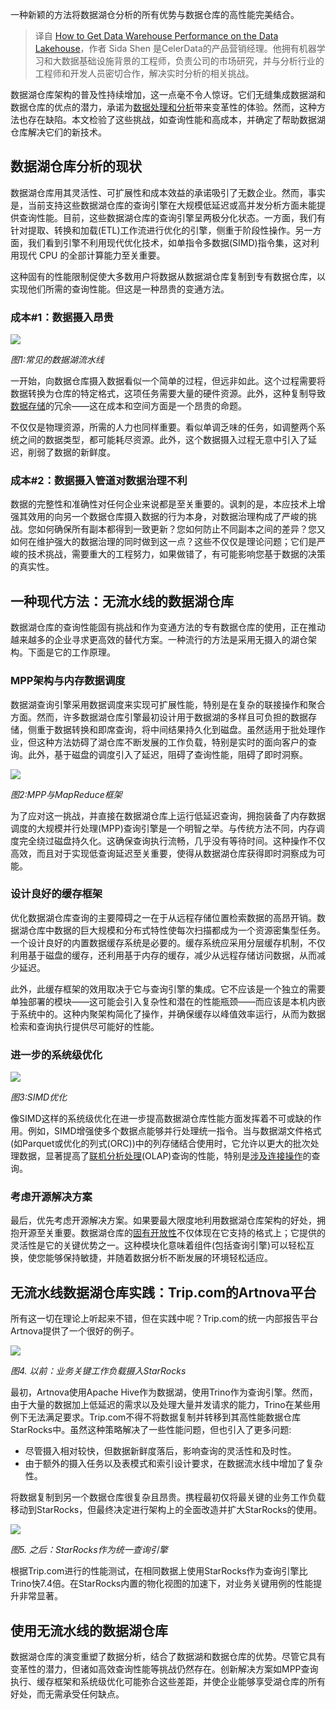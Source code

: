 <!--
title: 如何让数据湖仓达到数据仓库的性能
cover: https://cdn.thenewstack.io/media/2023/11/e13e8f61-data-lakehouse-1024x683.jpg
-->

一种新颖的方法将数据湖仓分析的所有优势与数据仓库的高性能完美结合。

> 译自 [How to Get Data Warehouse Performance on the Data Lakehouse](https://thenewstack.io/how-to-get-data-warehouse-performance-on-the-data-lakehouse/)，作者 Sida Shen 是CelerData的产品营销经理。他拥有机器学习和大数据基础设施背景的工程师，负责公司的市场研究，并与分析行业的工程师和开发人员密切合作，解决实时分析的相关挑战。

数据湖仓库架构的普及性持续增加，这一点毫不令人惊讶。它们无缝集成数据湖和数据仓库的优点的潜力，承诺为[数据处理和分析](https://thenewstack.io/data/)带来变革性的体验。然而，这种方法也存在缺陷。本文检验了这些挑战，如查询性能和高成本，并确定了帮助数据湖仓库解决它们的新技术。

## 数据湖仓库分析的现状

数据湖仓库用其灵活性、可扩展性和成本效益的承诺吸引了无数企业。然而，事实是，当前支持这些数据湖仓库的查询引擎在大规模低延迟或高并发分析方面未能提供查询性能。目前，这些数据湖仓库的查询引擎呈两极分化状态。一方面，我们有针对提取、转换和加载(ETL)工作流进行优化的引擎，侧重于阶段性操作。另一方面，我们看到引擎不利用现代优化技术，如单指令多数据(SIMD)指令集，这对利用现代 CPU 的全部计算能力至关重要。

这种固有的性能限制促使大多数用户将数据从数据湖仓库复制到专有数据仓库，以实现他们所需的查询性能。但这是一种昂贵的变通方法。

### 成本#1：数据摄入昂贵

![](https://cdn.thenewstack.io/media/2023/11/19ce30a6-common-data-lake-pipeline_1.png)

*图1:常见的数据湖流水线*

一开始，向数据仓库摄入数据看似一个简单的过程，但远非如此。这个过程需要将数据转换为仓库的特定格式，这项任务需要大量的硬件资源。此外，这种复制导致[数据存储](https://thenewstack.io/storage/)的冗余——这在成本和空间方面是一个昂贵的命题。

不仅仅是物理资源，所需的人力也同样重要。看似单调乏味的任务，如调整两个系统之间的数据类型，都可能耗尽资源。此外，这个数据摄入过程无意中引入了延迟，削弱了数据的新鲜度。

### 成本#2：数据摄入管道对数据治理不利

数据的完整性和准确性对任何企业来说都是至关重要的。讽刺的是，本应技术上增强其效用的向另一个数据仓库摄入数据的行为本身，对数据治理构成了严峻的挑战。您如何确保所有副本都得到一致更新？您如何防止不同副本之间的差异？您又如何在维护强大的数据治理的同时做到这一点？这些不仅仅是理论问题；它们是严峻的技术挑战，需要重大的工程努力，如果做错了，有可能影响您基于数据的决策的真实性。

## 一种现代方法：无流水线的数据湖仓库

数据湖仓库的查询性能固有挑战和作为变通方法的专有数据仓库的使用，正在推动越来越多的企业寻求更高效的替代方案。一种流行的方法是采用无摄入的湖仓架构。下面是它的工作原理。

### MPP架构与内存数据调度

数据湖查询引擎采用数据调度来实现可扩展性能，特别是在复杂的联接操作和聚合方面。然而，许多数据湖仓库引擎最初设计用于数据湖的多样且可负担的数据存储，侧重于数据转换和即席查询，将中间结果持久化到磁盘。虽然适用于批处理作业，但这种方法妨碍了湖仓库不断发展的工作负载，特别是实时的面向客户的查询。此外，基于磁盘的调度引入了延迟，阻碍了查询性能，阻碍了即时洞察。

![](https://cdn.thenewstack.io/media/2023/11/13ae41a2-mpp-vs-mapreduce_2.png)

*图2:MPP与MapReduce框架*

为了应对这一挑战，并直接在数据湖仓库上运行低延迟查询，拥抱装备了内存数据调度的大规模并行处理(MPP)查询引擎是一个明智之举。与传统方法不同，内存调度完全绕过磁盘持久化。这确保查询执行流畅，几乎没有等待时间。这种操作不仅高效，而且对于实现低查询延迟至关重要，使得从数据湖仓库获得即时洞察成为可能。

### 设计良好的缓存框架

优化数据湖仓库查询的主要障碍之一在于从远程存储位置检索数据的高昂开销。数据湖仓库中数据的巨大规模和分布式特性使每次扫描都成为一个资源密集型任务。一个设计良好的内置数据缓存系统是必要的。缓存系统应采用分层缓存机制，不仅利用基于磁盘的缓存，还利用基于内存的缓存，减少从远程存储访问数据，从而减少延迟。

此外，此缓存框架的效用取决于它与查询引擎的集成。它不应该是一个独立的需要单独部署的模块——这可能会引入复杂性和潜在的性能瓶颈——而应该是本机内嵌于系统中的。这种内聚架构简化了操作，并确保缓存以峰值效率运行，从而为数据检索和查询执行提供尽可能好的性能。

### 进一步的系统级优化

![](https://cdn.thenewstack.io/media/2023/11/8f8f5106-simd-optimization_3.png)

*图3:SIMD优化*

像SIMD这样的系统级优化在进一步提高数据湖仓库性能方面发挥着不可或缺的作用。例如，SIMD增强使多个数据点能够并行处理统一指令。当与数据湖文件格式(如Parquet或优化的列式(ORC))中的列存储结合使用时，它允许以更大的批次处理数据，显著提高了[联机分析处理](https://thenewstack.io/clickhouse-optimizing-real-time-data-analysis-with-online-analytical-processing/)(OLAP)查询的性能，特别是[涉及连接操作](https://thenewstack.io/celerdata-upends-real-time-data-analytics-with-dynamic-table-joins/)的查询。

### 考虑开源解决方案

最后，优先考虑开源解决方案。如果要最大限度地利用数据湖仓库架构的好处，拥抱开源至关重要。数据湖仓库的[固有开放性](https://celerdata.com/blog/open-data-lakehouse-towards-democratized-data-analytics)不仅体现在它支持的格式上；它提供的灵活性是它的关键优势之一。这种模块化意味着组件(包括查询引擎)可以轻松互换，使您能够保持敏捷，并随着数据分析不断发展的环境轻松适应。

## 无流水线数据湖仓库实践：Trip.com的Artnova平台

所有这一切在理论上听起来不错，但在实践中呢？Trip.com的统一内部报告平台Artnova提供了一个很好的例子。

![](https://cdn.thenewstack.io/media/2023/11/317a594a-before-starrocks_4.png)

*图4. 以前：业务关键工作负载摄入StarRocks*

最初，Artnova使用Apache Hive作为数据湖，使用Trino作为查询引擎。然而，由于大量的数据加上低延迟的需求以及处理大量并发请求的能力，Trino在某些用例下无法满足要求。Trip.com不得不将数据复制并转移到其高性能数据仓库StarRocks中。虽然这种策略解决了一些性能问题，但也引入了更多问题:

- 尽管摄入相对较快，但数据新鲜度落后，影响查询的灵活性和及时性。
- 由于额外的摄入任务以及表模式和索引设计要求，在数据流水线中增加了复杂性。

将数据复制到另一个数据仓库很复杂且昂贵。携程最初仅将最关键的业务工作负载移动到StarRocks，但最终决定进行架构上的全面改造并扩大StarRocks的使用。

![](https://cdn.thenewstack.io/media/2023/11/2c846423-after-starrocks_5.png)

*图5. 之后：StarRocks作为统一查询引擎*

根据Trip.com进行的性能测试，在相同数据上使用StarRocks作为查询引擎比Trino快7.4倍。在StarRocks内置的物化视图的加速下，对业务关键用例的性能提升非常显著。

## 使用无流水线的数据湖仓库

数据湖仓库的演变重塑了数据分析，结合了数据湖和数据仓库的优势。尽管它具有变革性的潜力，但诸如高效查询性能等挑战仍然存在。创新解决方案如MPP查询执行、缓存框架和系统级优化可能弥合这些差距，并使企业能够享受湖仓库的所有好处，而无需承受任何缺点。
